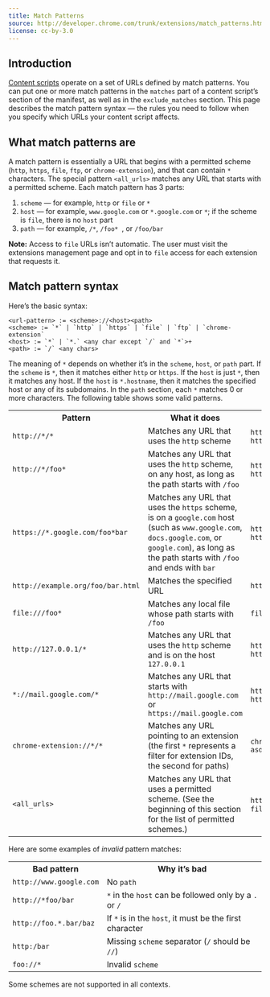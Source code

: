 ```yaml
---
title: Match Patterns
source: http://developer.chrome.com/trunk/extensions/match_patterns.html
license: cc-by-3.0
---
```


## Introduction

[Content scripts](/extensions/content-scripts/) operate on a set of URLs defined by match patterns. You can put one or more match patterns in the `matches` part of a content script’s section of the manifest, as well as in the `exclude_matches` section. This page describes the match pattern syntax — the rules you need to follow when you specify which URLs your content script affects.

## What match patterns are

A match pattern is essentially a URL that begins with a permitted scheme (`http`, `https`, `file`, `ftp`, or `chrome-extension`), and that can contain `*` characters. The special pattern `<all_urls>` matches any URL that starts with a permitted scheme. Each match pattern has 3 parts:

1. `scheme` — for example, `http` or `file` or `*`
2. `host` — for example, `www.google.com` or `*.google.com` or `*`; if the scheme is `file`, there is no `host` part
3. `path` — for example, `/*`, `/foo* `, or `/foo/bar `

**Note:** Access to `file` URLs isn’t automatic. The user must visit the extensions management page and opt in to `file` access for each extension that requests it.

## Match pattern syntax

Here’s the basic syntax:

	<url-pattern> := <scheme>://<host><path>
	<scheme> := `*` | `http` | `https` | `file` | `ftp` | `chrome-extension`
	<host> := `*` | `*.` <any char except `/` and `*`>+
	<path> := `/` <any chars>

The meaning of `*` depends on whether it’s in the `scheme`, `host`, or `path` part. If the `scheme` is `*`, then it matches either `http` or `https`. If the `host` is just `*`, then it matches any host. If the `host` is `*.hostname`, then it matches the specified host or any of its subdomains. In the `path` section, each `*` matches 0 or more characters. The following table shows some valid patterns.

<table>
<tr>
	<th>Pattern</th>
	<th>What it does</th>
	<th>Examples of matching URLs</th>
</tr>
<tr>
	<td><code>http://*/*</code></td>
	<td>Matches any URL that uses the <code>http</code> scheme</td>
	<td><code>http://www.google.com/</code>, <code>http://example.org/foo/bar.html</code></td>
</tr>
<tr>
	<td><code>http://*/foo*</code></td>
	<td>Matches any URL that uses the <code>http</code> scheme, on any host, as long as the path starts with <code>/foo</code></td>
	<td><code>http://example.com/foo/bar.html</code>, <code>http://www.google.com/foobar</code></td>
</tr>
<tr>
	<td><code>https://*.google.com/foo*bar</code></td>
	<td>Matches any URL that uses the <code>https</code> scheme, is on a <code>google.com</code> host (such as <code>www.google.com</code>, <code>docs.google.com</code>, or <code>google.com</code>), as long as the path starts with <code>/foo</code> and ends with <code>bar</code></td>
	<td><code>http://www.google.com/foo/baz/bar</code>, <code>http://docs.google.com/foobar</code></td>
</tr>
<tr>
	<td><code>http://example.org/foo/bar.html</code></td>
	<td>Matches the specified URL</td>
	<td><code>http://example.org/foo/bar.html</code></td>
</tr>
<tr>
	<td><code>file:///foo*</code></td>
	<td>Matches any local file whose path starts with <code>/foo</code></td>
	<td><code>file:///foo/bar.html</code>, <code>file:///foo</code></td>
</tr>
<tr>
	<td><code>http://127.0.0.1/*</code></td>
	<td>Matches any URL that uses the <code>http</code> scheme and is on the host <code>127.0.0.1</code></td>
	<td><code>http://127.0.0.1/</code>, <code>http://127.0.0.1/foo/bar.html</code></td>
</tr>
<tr>
	<td><code>*://mail.google.com/*</code></td>
	<td>Matches any URL that starts with <code>http://mail.google.com</code> or <code>https://mail.google.com</code></td>
	<td><code>http://mail.google.com/foo/baz/bar</code>, <code>https://mail.google.com/foobar</code></td>
</tr>
<tr>
	<td><code>chrome-extension://*/*</code></td>
	<td>Matches any URL pointing to an extension (the first <code>*</code> represents a filter for extension IDs, the second for paths)</td>
	<td><code>chrome-extension://askla…asdf/options.html</code></td>
</tr>
<tr>
	<td><code>&lt;all_urls&gt;</code></td>
	<td>Matches any URL that uses a permitted scheme. (See the beginning of this section for the list of permitted schemes.)</td>
	<td><code>http://example.org/foo/bar.html</code>, <code>file:///bar/baz.html</code></td>
</tr>
</table>

Here are some examples of _invalid_ pattern matches:

<table>
<tr>
	<th>Bad pattern</th>
	<th>Why it’s bad</th>
</tr>
<tr>
	<td><code>http://www.google.com</code></td>
	<td>No <code>path</code></td>
</tr>
<tr>
	<td><code>http://*foo/bar</code></td>
	<td><code>*</code> in the <code>host</code> can be followed only by a <code>.</code> or <code>/</code></td>
</tr>
<tr>
	<td><code>http://foo.*.bar/baz</code></td>
	<td>If <code>*</code> is in the <code>host</code>, it must be the first character</td>
</tr>
<tr>
	<td><code>http:/bar</code></td>
	<td>Missing <code>scheme</code> separator (<code>/</code> should be <code>//</code>)</td>
</tr>
<tr>
	<td><code>foo://*</code></td>
	<td>Invalid <code>scheme</code></td>
</tr>
</table>

Some schemes are not supported in all contexts.
